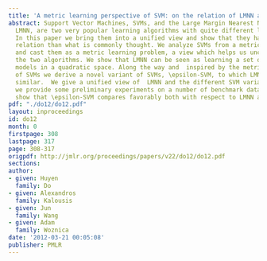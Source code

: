 ```yaml
---
title: 'A metric learning perspective of SVM: on the relation of LMNN and SVM'
abstract: Support Vector Machines, SVMs, and the Large Margin Nearest Neighbor algorithm,
  LMNN, are two very popular learning algorithms with quite different learning biases.
  In this paper we bring them into a unified view and show that they have a much stronger
  relation than what is commonly thought. We analyze SVMs from a metric learning perspective
  and cast them as a metric learning problem, a view which helps us uncover the relations  of
  the two algorithms. We show that LMNN can be seen as learning a set of local SVM-like
  models in a quadratic space. Along the way and  inspired by the metric-based interpretation
  of SVMs we derive a novel variant of SVMs, \epsilon-SVM, to which LMNN is even more
  similar.  We give a unified view of  LMNN and the different SVM variants. Finally
  we provide some preliminary experiments on a number of benchmark datasets in which
  show that \epsilon-SVM compares favorably both with respect to LMNN and SVM.
pdf: "./do12/do12.pdf"
layout: inproceedings
id: do12
month: 0
firstpage: 308
lastpage: 317
page: 308-317
origpdf: http://jmlr.org/proceedings/papers/v22/do12/do12.pdf
sections: 
author:
- given: Huyen
  family: Do
- given: Alexandros
  family: Kalousis
- given: Jun
  family: Wang
- given: Adam
  family: Woznica
date: '2012-03-21 00:05:08'
publisher: PMLR
---
```

